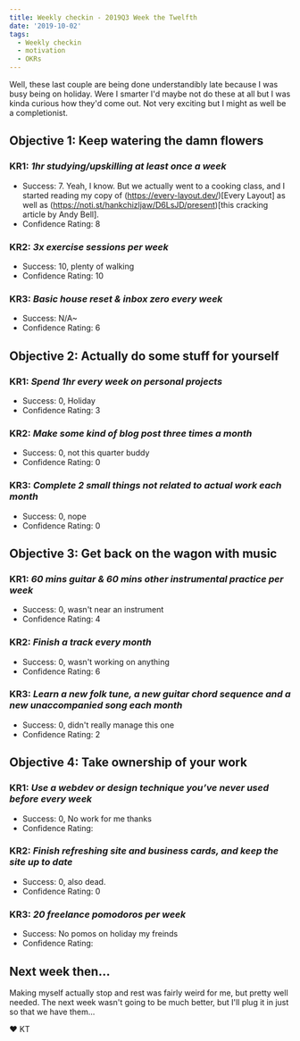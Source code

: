```yaml
---
title: Weekly checkin - 2019Q3 Week the Twelfth
date: '2019-10-02'
tags:
  - Weekly checkin
  - motivation
  - OKRs
---
```


Well, these last couple are being done understandibly late because I was busy being on holiday. Were I smarter I'd maybe not do these at all but I was kinda curious how they'd come out. Not very exciting but I might as well be a completionist.

## Objective 1: Keep watering the damn flowers
### KR1: *1hr studying/upskilling at least once a week*
- Success: 7. Yeah, I know. But we actually went to a cooking class, and I started reading my copy of (https://every-layout.dev/)[Every Layout] as well as (https://noti.st/hankchizljaw/D6LsJD/present)[this cracking article by Andy Bell].
- Confidence Rating: 8
### KR2: *3x exercise sessions per week*
- Success: 10, plenty of walking
- Confidence Rating: 10
### KR3: *Basic house reset & inbox zero every week*
- Success: N/A~
- Confidence Rating: 6


## Objective 2: Actually do some stuff for yourself
### KR1: *Spend 1hr every week on personal projects*
- Success: 0, Holiday
- Confidence Rating: 3
### KR2: *Make some kind of blog post three times a month*
- Success: 0, not this quarter buddy
- Confidence Rating: 0
### KR3: *Complete 2 small things not related to actual work each month*
- Success: 0, nope
- Confidence Rating: 0


## Objective 3: Get back on the wagon with music
### KR1: *60 mins guitar & 60 mins other instrumental practice per week*
- Success: 0, wasn't near an instrument
- Confidence Rating: 4
### KR2: *Finish a track every month*
- Success: 0, wasn't working on anything
- Confidence Rating: 6
### KR3: *Learn a new folk tune, a new guitar chord sequence and a new unaccompanied song each month*
- Success: 0, didn't really manage this one
- Confidence Rating: 2


## Objective 4: Take ownership of your work
### KR1: *Use a webdev or design technique you’ve never used before every week*
- Success: 0, No work for me thanks
- Confidence Rating:
### KR2: *Finish refreshing site and business cards, and keep the site up to date*
- Success: 0, also dead.
- Confidence Rating: 0
### KR3: *20 freelance pomodoros per week*
- Success: No pomos on holiday my freinds
- Confidence Rating:

## Next week then...
Making myself actually stop and rest was fairly weird for me, but pretty well needed. The next week wasn't going to be much better, but I'll plug it in just so that we have them...

&#9829; KT
